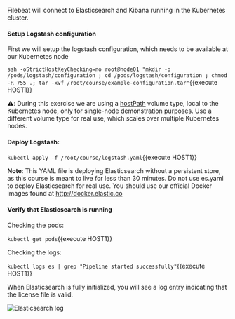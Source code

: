Filebeat will connect to Elasticsearch and Kibana running in the Kubernetes cluster.  

#### Setup Logstash configuration

First we will setup the logstash configuration, which needs to be available at our Kubernetes node

`ssh -oStrictHostKeyChecking=no root@node01 "mkdir -p /pods/logstash/configuration ; cd /pods/logstash/configuration ; chmod -R 755 .; tar -xvf /root/course/example-configuration.tar"`{{execute HOST1}}

:warning:: During this exercise we are using a [hostPath](https://kubernetes.io/docs/concepts/storage/volumes/#hostpath) volume type, local to the Kubernetes node, only for single-node demonstration purposes. Use a different volume type for real use, which scales over multiple Kubernetes nodes. 

#### Deploy Logstash:

`kubectl apply -f /root/course/logstash.yaml`{{execute HOST1}}

**Note**: This YAML file is deploying Elasticsearch without a persistent store, as this course is meant to live for less than 30 minutes.  Do not use es.yaml to deploy Elasticsearch for real use. You should use our official Docker images found at http://docker.elastic.co

#### Verify that Elasticsearch is running

Checking the pods:

`kubectl get pods`{{execute HOST1}}

Checking the logs:

`kubectl logs es | grep "Pipeline started successfully"`{{execute HOST1}}

When Elasticsearch is fully initialized, you will see a log entry indicating that the license file is valid.

![Elasticsearch log](https://user-images.githubusercontent.com/25182304/43620198-8830e4a6-969f-11e8-9c05-0cd6ffc5ab96.png)
